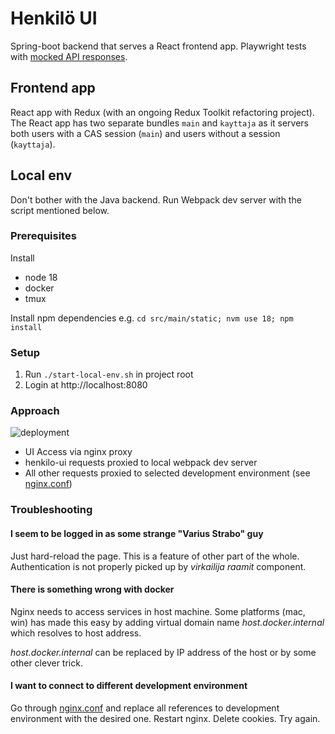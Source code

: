 # Henkilö UI

Spring-boot backend that serves a React frontend app. Playwright tests with [mocked API responses](src/main/static/mock-api/).

## Frontend app

React app with Redux (with an ongoing Redux Toolkit refactoring project). The React app has two separate bundles `main` and `kayttaja` as it servers both users with a CAS session (`main`) and users without a session (`kayttaja`).

## Local env

Don't bother with the Java backend. Run Webpack dev server with the script mentioned below.

### Prerequisites

Install
- node 18
- docker
- tmux

Install npm dependencies e.g. `cd src/main/static; nvm use 18; npm install`

### Setup

1. Run `./start-local-env.sh` in project root
2. Login at http://localhost:8080

### Approach

![deployment](http://www.plantuml.com/plantuml/png/JOr1RiKW34JtdC9YpmMwg7AFgWiALa41cnf8qjj_-0fIDcW6pvlPQhFIUaxAkiO2lQ8enxam8JMWtqZNmv_uKwpRmLRGItiyO507YbOkSVUWnnScBdaYI4SKfgdrvBW4fUOC6CydcSzxvFt2iAlt0tH0scDYqoC8_dMihUexkE1HDvCs9U0MK1x1LMI-lAq1_VVQci0w5k7hNwiDoVUSNW00)

[//]: # (image source: http://www.plantuml.com/plantuml/uml/JOr1RiKW34JtdC9YpmMwg7AFgWiALa41cnf8qjj_-0fIDcW6pvlPQhFIUaxAkiO2lQ8enxam8JMWtqZNmv_uKwpRmLRGItiyO507YbOkSVUWnnScBdaYI4SKfgdrvBW4fUOC6CydcSzxvFt2iAlt0tH0scDYqoC8_dMihUexkE1HDvCs9U0MK1x1LMI-lAq1_VVQci0w5k7hNwiDoVUSNW00)

- UI Access via nginx proxy
- henkilo-ui requests proxied to local webpack dev server
- All other requests proxied to selected development environment (see [nginx.conf](nginx/nginx.conf))

### Troubleshooting

#### I seem to be logged in as some strange "Varius Strabo" guy

Just hard-reload the page. This is a feature of other part of the whole. Authentication is not properly
picked up by _virkailija raamit_ component.

#### There is something wrong with docker

Nginx needs to access services in host machine. Some platforms (mac, win) has made this easy by adding
virtual domain name _host.docker.internal_ which resolves to host address.

_host.docker.internal_ can be replaced by IP address of the host or by some other clever trick.

#### I want to connect to different development environment

Go through [nginx.conf](nginx/nginx.conf) and replace all references to development environment with the desired one.
Restart nginx. Delete cookies. Try again.
